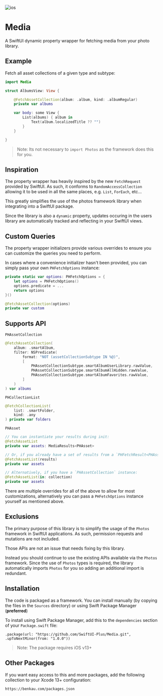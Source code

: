 ![ios](https://img.shields.io/badge/iOS-13-green)

# Media 

A SwiftUI dynamic property wrapper for fetching media from your photo library.

## Example

Fetch all asset collections of a given type and subtype:

```swift
import Media

struct AlbumsView: View {

    @FetchAssetCollection(album: .album, kind: .albumRegular)
    private var albums

    var body: some View {
        List(albums) { album in
            Text(album.localizedTitle ?? "")
        }
    }

}
```

> Note: Its not necessary to `import Photos` as the framework does this for you.

## Inspiration

The property wrapper has heavily inspired by the new `FetchRequest` provided by SwiftUI. As such, it conforms to `RandomAccessCollection` allowing it to be used in all the same places, e.g. `List`, `ForEach`, etc...

This greatly simplifies the use of the photos framework library when integrating into a SwiftUI package.

Since the library is also a `dynamic` property, updates occuring in the users library are automatically tracked and reflecting in your SwiftUI views.

## Custom Queries

The property wrapper initializers provide various overrides to ensure you can customize the queries you need to perform. 

In cases where a convenience initializer hasn't been provided, you can simply pass your own `PHFetchOptions` instance:

```swift
private static var options: PHFetchOptions = {
    let options = PHFetchOptions()
    options.predicate = ...
    return options
}()

@FetchAssetCollection(options)
private var custom
```

## Supports API

`PHAssetCollection`

```swift
@FetchAssetCollection(
    album: .smartAlbum,
    filter: NSPredicate(
        format: "NOT (assetCollectionSubtype IN %@)",
        [
            PHAssetCollectionSubtype.smartAlbumUserLibrary.rawValue,
            PHAssetCollectionSubtype.smartAlbumAllHidden.rawValue,
            PHAssetCollectionSubtype.smartAlbumFavorites.rawValue,
        ]
    )
) var albums
```

`PHCollectionList`

```swift
@FetchCollectionList(
    list: .smartFolder,
    kind: .any
) private var folders
```

`PHAsset`

```swift
// You can instantiate your results during init: 
@FetchAssetList 
private var assets: MediaResults<PHAsset>

// Or, if you already have a set of results from a `PHFetchResult<PHAsset>` instance:
@FetchAssetList(results)
private var assets

// Alternatively, if you have a `PHAssetCollection` instance:
@FetchAssetList(in: collection)
private var assets
```

There are multiple overrides for all of the above to allow for most customizations, alternatively you can pass a `PHFetchOptions` instance yourself as mentioned above.

## Exclusions

The primary purpose of this library is to simplify the usage of the `Photos` framework in SwiftUI applications. As such, permission requests and mutations are not included.

Those APIs are not an issue that needs fixing by this library. 

Instead you should continue to use the existing APIs available via the `Photos` framework. Since the use of `Photos` types is required, the library automatically imports `Photos` for you so adding an additional import is redundant.

## Installation

The code is packaged as a framework. You can install manually (by copying the files in the `Sources` directory) or using Swift Package Manager (__preferred__)

To install using Swift Package Manager, add this to the `dependencies` section of your `Package.swift` file:

`.package(url: "https://github.com/SwiftUI-Plus/Media.git", .upToNextMinor(from: "1.0.0"))`

> Note: The package requires iOS v13+

## Other Packages

If you want easy access to this and more packages, add the following collection to your Xcode 13+ configuration:

`https://benkau.com/packages.json`